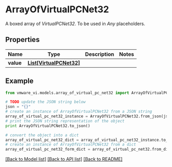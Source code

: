 # ArrayOfVirtualPCNet32

A boxed array of *VirtualPCNet32*. To be used in *Any* placeholders. 

## Properties
Name | Type | Description | Notes
------------ | ------------- | ------------- | -------------
**value** | [**List[VirtualPCNet32]**](VirtualPCNet32.md) |  | 

## Example

```python
from vmware_vi.models.array_of_virtual_pc_net32 import ArrayOfVirtualPCNet32

# TODO update the JSON string below
json = "{}"
# create an instance of ArrayOfVirtualPCNet32 from a JSON string
array_of_virtual_pc_net32_instance = ArrayOfVirtualPCNet32.from_json(json)
# print the JSON string representation of the object
print ArrayOfVirtualPCNet32.to_json()

# convert the object into a dict
array_of_virtual_pc_net32_dict = array_of_virtual_pc_net32_instance.to_dict()
# create an instance of ArrayOfVirtualPCNet32 from a dict
array_of_virtual_pc_net32_form_dict = array_of_virtual_pc_net32.from_dict(array_of_virtual_pc_net32_dict)
```
[[Back to Model list]](../README.md#documentation-for-models) [[Back to API list]](../README.md#documentation-for-api-endpoints) [[Back to README]](../README.md)


